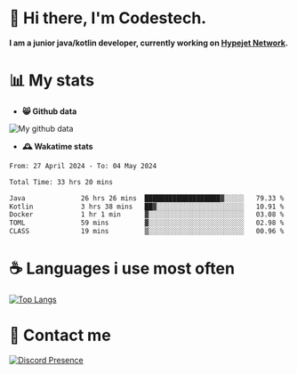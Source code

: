# 👋 Hi there, I'm Codestech.
**I am a junior java/kotlin developer, currently working on [Hypejet Network](https://github.com/Hypejet).**

# 📊 My stats
- **😸 Github data**

![My github data](https://github-readme-stats.vercel.app/api?username=Codestech1&count_private=true&include_all_commits=true&theme=codeSTACKr)

- **🕰️ Wakatime stats**
<!--START_SECTION:waka-->

```txt
From: 27 April 2024 - To: 04 May 2024

Total Time: 33 hrs 20 mins

Java              26 hrs 26 mins  ███████████████████▓░░░░░   79.33 %
Kotlin            3 hrs 38 mins   ██▓░░░░░░░░░░░░░░░░░░░░░░   10.91 %
Docker            1 hr 1 min      ▓░░░░░░░░░░░░░░░░░░░░░░░░   03.08 %
TOML              59 mins         ▓░░░░░░░░░░░░░░░░░░░░░░░░   02.98 %
CLASS             19 mins         ▒░░░░░░░░░░░░░░░░░░░░░░░░   00.96 %
```

<!--END_SECTION:waka-->

# ☕ Languages i use most often
[![Top Langs](https://github-readme-stats.vercel.app/api/top-langs/?username=Codestech1&layout=compact&langs_count=8&exclude_repo=window5000.github.io&theme=codeSTACKr)](https://github.com/anuraghazra/github-readme-stats)

# 💬 Contact me
[![Discord Presence](https://lanyard.cnrad.dev/api/650718742157852740)](https://discord.com/users/650718742157852740)
</br>
